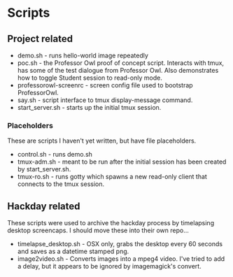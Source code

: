 # Scripts

## Project related

- demo.sh - runs hello-world image repeatedly
- poc.sh - the Professor Owl proof of concept script. Interacts with tmux,
    has some of the test dialogue from Professor Owl. Also demonstrates how
    to toggle Student session to read-only mode.
- professorowl-screenrc - screen config file used to bootstrap ProfessorOwl.
- say.sh - script interface to tmux display-message command.
- start_server.sh - starts up the initial tmux session.

### Placeholders

These are scripts I haven't yet written, but have file placeholders.

- control.sh - runs demo.sh
- tmux-adm.sh - meant to be run after the initial session has been created by
    start_server.sh.
- tmux-ro.sh - runs gotty which spawns a new read-only client that connects 
    to the tmux session.


## Hackday related

These scripts were used to archive the hackday process by timelapsing desktop 
screencaps. I should move these into their own repo...

- timelapse_desktop.sh - OSX only, grabs the desktop every 60 seconds and 
    saves as a datetime stamped png.
- image2video.sh - Converts images into a mpeg4 video. I've tried to add a 
    delay, but it appears to be ignored by imagemagick's convert.

